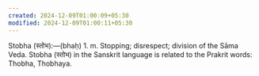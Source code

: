 ```yaml
---
created: 2024-12-09T01:00:09+05:30
modified: 2024-12-09T01:00:11+05:30
---
```


Stobha (स्तोभ):—(bhaḥ) 1. m. Stopping; disrespect; division of the Sāma Veda. Stobha (स्तोभ) in the Sanskrit language is related to the Prakrit words: Thobha, Thobhaya.
